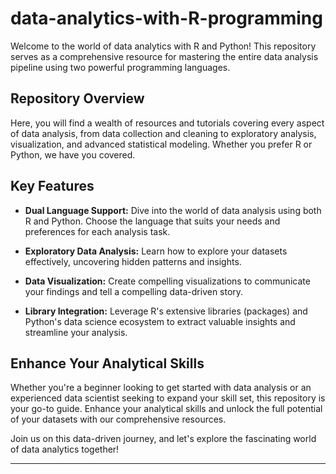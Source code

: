 
# data-analytics-with-R-programming
Welcome to the world of data analytics with R and Python! This repository serves as a comprehensive resource for mastering the entire data analysis pipeline using two powerful programming languages.

## Repository Overview
Here, you will find a wealth of resources and tutorials covering every aspect of data analysis, from data collection and cleaning to exploratory analysis, visualization, and advanced statistical modeling. Whether you prefer R or Python, we have you covered.

## Key Features
- **Dual Language Support:** Dive into the world of data analysis using both R and Python. Choose the language that suits your needs and preferences for each analysis task.

- **Exploratory Data Analysis:** Learn how to explore your datasets effectively, uncovering hidden patterns and insights.



- **Data Visualization:** Create compelling visualizations to communicate your findings and tell a compelling data-driven story.

- **Library Integration:** Leverage R's extensive libraries (packages) and Python's data science ecosystem to extract valuable insights and streamline your analysis.

## Enhance Your Analytical Skills
Whether you're a beginner looking to get started with data analysis or an experienced data scientist seeking to expand your skill set, this repository is your go-to guide. Enhance your analytical skills and unlock the full potential of your datasets with our comprehensive resources.

Join us on this data-driven journey, and let's explore the fascinating world of data analytics together!

---

